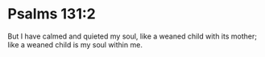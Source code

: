 # Psalms 131:2

But I have calmed and quieted my soul, like a weaned child with its mother; like a weaned child is my soul within me.
